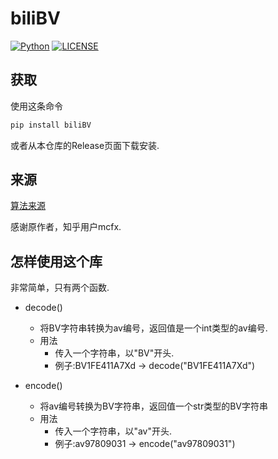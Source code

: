 # biliBV

[![Python](https://img.shields.io/badge/Language-Python-green.svg)](https://python.org)
[![LICENSE](https://img.shields.io/badge/License-WTFPL-green.svg)](LICENSE)

## 获取

使用这条命令
```bash
pip install biliBV
```

或者从本仓库的Release页面下载安装.

## 来源

[算法来源](https://www.zhihu.com/question/381784377/answer/1099438784)

感谢原作者，知乎用户mcfx.

## 怎样使用这个库

非常简单，只有两个函数.

- decode()
  - 将BV字符串转换为av编号，返回值是一个int类型的av编号.
  - 用法
    - 传入一个字符串，以"BV"开头.
    - 例子:BV1FE411A7Xd  -> decode("BV1FE411A7Xd")

- encode()
  - 将av编号转换为BV字符串，返回值一个str类型的BV字符串
  - 用法
    - 传入一个字符串，以"av"开头.
    - 例子:av97809031 -> encode("av97809031")
